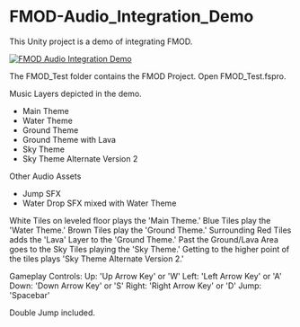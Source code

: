 # FMOD-Audio_Integration_Demo

This Unity project is a demo of integrating FMOD.

[![FMOD Audio Integration Demo](http://img.youtube.com/vi/cNpKzpzEpts/0.jpg)](http://www.youtube.com/watch?v=cNpKzpzEpts "FMOD Audio Integration Demo")

The FMOD_Test folder contains the FMOD Project.
Open FMOD_Test.fspro.

Music Layers depicted in the demo.
- Main Theme
- Water Theme
- Ground Theme
- Ground Theme with Lava
- Sky Theme
- Sky Theme Alternate Version 2

Other Audio Assets
- Jump SFX
- Water Drop SFX mixed with Water Theme

White Tiles on leveled floor plays the 'Main Theme.'
Blue Tiles play the 'Water Theme.'
Brown Tiles play the 'Ground Theme.'
Surrounding Red Tiles adds the 'Lava' Layer to the 'Ground Theme.'
Past the Ground/Lava Area goes to the Sky Tiles playing the 'Sky Theme.'
Getting to the higher point of the tiles plays 'Sky Theme Alternate Version 2.'

Gameplay Controls:
Up: 'Up Arrow Key' or 'W'
Left: 'Left Arrow Key' or 'A' 
Down: 'Down Arrow Key' or 'S'
Right: 'Right Arrow Key' or 'D'
Jump: 'Spacebar'

Double Jump included.
